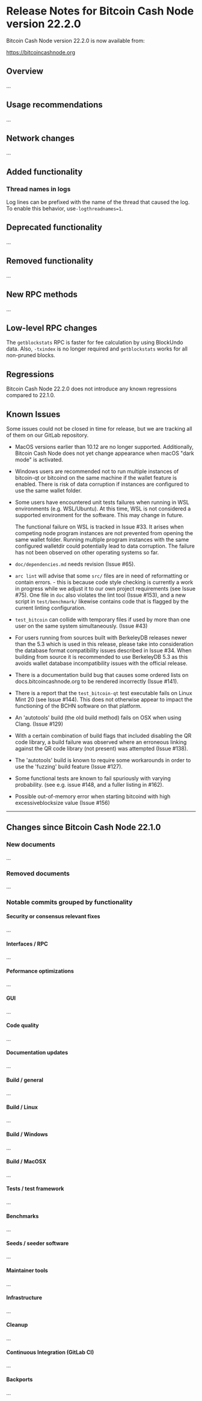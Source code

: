 # Release Notes for Bitcoin Cash Node version 22.2.0

Bitcoin Cash Node version 22.2.0 is now available from:

  <https://bitcoincashnode.org>

## Overview

...

## Usage recommendations

...

## Network changes

...

## Added functionality

### Thread names in logs

Log lines can be prefixed with the name of the thread that caused the log. To
enable this behavior, use`-logthreadnames=1`.

## Deprecated functionality

...

## Removed functionality

...

## New RPC methods

...

## Low-level RPC changes

The `getblockstats` RPC is faster for fee calculation by using BlockUndo data. Also, `-txindex` is no longer required
and `getblockstats` works for all non-pruned blocks.

## Regressions

Bitcoin Cash Node 22.2.0 does not introduce any known regressions compared
to 22.1.0.


## Known Issues

Some issues could not be closed in time for release, but we are tracking
all of them on our GitLab repository.

- MacOS versions earlier than 10.12 are no longer supported. Additionally,
  Bitcoin Cash Node does not yet change appearance when macOS "dark mode"
  is activated.

- Windows users are recommended not to run multiple instances of bitcoin-qt
  or bitcoind on the same machine if the wallet feature is enabled.
  There is risk of data corruption if instances are configured to use the same
  wallet folder.

- Some users have encountered unit tests failures when running in WSL
  environments (e.g. WSL/Ubuntu).  At this time, WSL is not considered a
  supported environment for the software. This may change in future.

  The functional failure on WSL is tracked in Issue #33.
  It arises when competing node program instances are not prevented from
  opening the same wallet folder. Running multiple program instances with
  the same configured walletdir could potentially lead to data corruption.
  The failure has not been observed on other operating systems so far.

- `doc/dependencies.md` needs revision (Issue #65).

- `arc lint` will advise that some `src/` files are in need of reformatting
  or contain errors. - this is because code style checking is currently a work in
  progress while we adjust it to our own project requirements (see Issue #75).
  One file in `doc` also violates the lint tool (Issue #153), and a new
  script in `test/benchmark/` likewise contains code that is flagged by
  the current linting configuration.

- `test_bitcoin` can collide with temporary files if used by more than
  one user on the same system simultaneously. (Issue #43)

- For users running from sources built with BerkeleyDB releases newer than
  the 5.3 which is used in this release, please take into consideration
  the database format compatibility issues described in Issue #34.
  When building from source it is recommended to use BerkeleyDB 5.3 as this
  avoids wallet database incompatibility issues with the official release.

- There is a documentation build bug that causes some ordered lists on
  docs.bitcoincashnode.org to be rendered incorrectly (Issue #141).

- There is a report that the `test_bitcoin-qt` test executable fails on
  Linux Mint 20 (see Issue #144). This does not otherwise appear to impact
  the functioning of the BCHN software on that platform.

- An 'autotools' build (the old build method) fails on OSX when using Clang.
  (Issue #129)

- With a certain combination of build flags that included disabling
  the QR code library, a build failure was observed where an erroneous
  linking against the QR code library (not present) was attempted (Issue #138).

- The 'autotools' build is known to require some workarounds in order to
  use the 'fuzzing' build feature (Issue #127).

- Some functional tests are known to fail spuriously with varying probability.
  (see e.g. issue #148, and a fuller listing in #162).

- Possible out-of-memory error when starting bitcoind with high excessiveblocksize
  value (Issue #156)

---

## Changes since Bitcoin Cash Node 22.1.0

### New documents

...

### Removed documents

...

### Notable commits grouped by functionality

#### Security or consensus relevant fixes

...

#### Interfaces / RPC

...

#### Peformance optimizations

...

#### GUI

...

#### Code quality

...

#### Documentation updates

...

#### Build / general

...


#### Build / Linux

...


#### Build / Windows

...


#### Build / MacOSX

...


#### Tests / test framework

...

#### Benchmarks

...

#### Seeds / seeder software

...

#### Maintainer tools

...

#### Infrastructure

...

#### Cleanup

...

#### Continuous Integration (GitLab CI)

...


#### Backports

...
